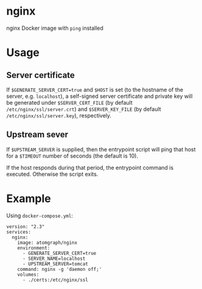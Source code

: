 # nginx
nginx Docker image with `ping` installed

# Usage

## Server certificate

If `$GENERATE_SERVER_CERT=true` and `$HOST` is set (to the hostname of the server, e.g. `localhost`), a self-signed server certificate and private key will be generated under `$SERVER_CERT_FILE` (by default `/etc/nginx/ssl/server.crt`) and `$SERVER_KEY_FILE` (by default `/etc/nginx/ssl/server.key`), respectively.

## Upstream sever

If `$UPSTREAM_SERVER` is supplied, then the entrypoint script will ping that host for a `$TIMEOUT` number of seconds (the default is 10).

If the host responds during that period, the entrypoint command is executed. Otherwise the script exits.

# Example

Using `docker-compose.yml`:

    version: "2.3"
    services:
      nginx:
        image: atomgraph/nginx
        environment:
          - GENERATE_SERVER_CERT=true
          - SERVER_NAME=localhost
          - UPSTREAM_SERVER=tomcat
        command: nginx -g 'daemon off;'
        volumes:
          - ./certs:/etc/nginx/ssl